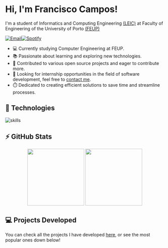 # Hi, I'm Francisco Campos!

I'm a student of Informatics and Computing Engineering [(LEIC)](https://sigarra.up.pt/feup/en/cur_geral.cur_view?pv_curso_id=22841) at Faculty of Engineering of the University of Porto [(FEUP)](https://sigarra.up.pt/feup/pt/web_page.inicial)

[![Email](https://shields.io/badge/gmail-%23EA4335.svg?&style=for-the-badge&logo=gmail&logoColor=white)](mailto:franciscosccampos@gmail.com)[![Spotify](https://img.shields.io/badge/spotify-%231DB954.svg?&style=for-the-badge&logo=spotify&logoColor=white)](https://open.spotify.com/user/franciscosccampos?si=d7f66e6085074651)

 - 💻 Currently studying Computer Engineering at FEUP.
 - 📚 Passionate about learning and exploring new technologies.
 - 🌟 Contributed to various open source projects and eager to contribute more.
 - 📧 Looking for internship opportunities in the field of software development, feel free to [contact me](mailto:franciscosccampos@gmail.com).
 - ⏱️ Dedicated to creating efficient solutions to save time and streamline processes.

## 🔧 Technologies

![skills](https://skillicons.dev/icons?i=c,cpp,java,py,dart,flutter,androidstudio,html,css,js,php,linux,sqlite,firebase&theme=light)

## ⚡ GitHub Stats

<div align="center">
  <img height="180em" src="https://readme-stats.warengonzaga.com/api?username=francis802&show_icons=true&include_all_commits=true&count_private=true"/>
 <img height="180em" src="https://readme-stats.warengonzaga.com/api/top-langs?username=francis802&layout=compact"/>
</div>

## 💻 Projects Developed

You can check all the projects I have developed [here](PROJECTS.md), or see the most popular ones down below!
